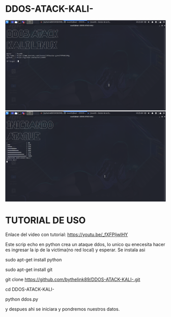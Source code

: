 # DDOS-ATACK-KALI-

![alt text](images/test1.png)
![alt text](images/test2.png)

# TUTORIAL DE USO 
Enlace del video con tutorial: https://youtu.be/_fXFPljwlHY




Este scrip echo en python crea un ataque ddos, lo unico qu enecesita hacer es ingresar la ip de la victima(no red local) y esperar.
Se instala asi

sudo apt-get install python







sudo apt-get install git






git clone https://github.com/bythelink89/DDOS-ATACK-KALI-.git







cd DDOS-ATACK-KALI-                                                                               







python ddos.py 












y despues ahi se iniciara y pondremos nuestros datos.


